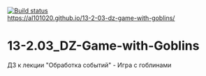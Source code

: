 [![Build status](https://ci.appveyor.com/api/projects/status/7b9ak97mtythxkex?svg=true)](https://ci.appveyor.com/project/Al101020/13-2-03-dz-game-with-goblins)
<br>https://al101020.github.io/13-2-03-dz-game-with-goblins/<br>
# 13-2.03_DZ-Game-with-Goblins
ДЗ к лекции "Обработка событий" - Игра с гоблинами
